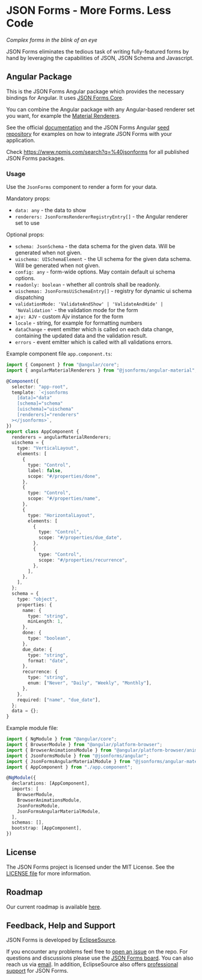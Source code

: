 # JSON Forms - More Forms. Less Code

*Complex forms in the blink of an eye*

JSON Forms eliminates the tedious task of writing fully-featured forms by hand by leveraging the capabilities of JSON, JSON Schema and Javascript.

## Angular Package

This is the JSON Forms Angular package which provides the necessary bindings for Angular. It uses [JSON Forms Core](https://github.com/eclipsesource/jsonforms/blob/master/packages/core).

You can combine the Angular package with any Angular-based renderer set you want, for example the [Material Renderers](https://github.com/eclipsesource/jsonforms/blob/master/packages/angular-material).

See the official [documentation](https://jsonforms.io/docs/integrations/angular) and the JSON Forms Angular [seed repository](https://github.com/eclipsesource/jsonforms-angular-seed) for examples on how to integrate JSON Forms with your application.

Check <https://www.npmjs.com/search?q=%40jsonforms> for all published JSON Forms packages.

### Usage

Use the `JsonForms` component to render a form for your data.

Mandatory props:

* `data: any` - the data to show
* `renderers: JsonFormsRendererRegistryEntry[]` - the Angular renderer set to use

Optional props:

* `schema: JsonSchema` - the data schema for the given data. Will be generated when not given.
* `uischema: UISchemaElement` - the UI schema for the given data schema. Will be generated when not given.
* `config: any` - form-wide options. May contain default ui schema options.
* `readonly: boolean` - whether all controls shall be readonly.
* `uischemas: JsonFormsUiSchemaEntry[]` - registry for dynamic ui schema dispatching
* `validationMode: 'ValidateAndShow' | 'ValidateAndHide' | 'NoValidation'` - the validation mode for the form
* `ajv: AJV` - custom Ajv instance for the form
* `locale` - string, for example for formatting numbers 
* `dataChange` - event emitter which is called on each data change, containing the updated data and the validation result.
* `errors` - event emitter which is called with all validations errors.

Example component file `app.component.ts`:

```ts
import { Component } from "@angular/core";
import { angularMaterialRenderers } from "@jsonforms/angular-material";

@Component({
  selector: "app-root",
  template: `<jsonforms
    [data]="data"
    [schema]="schema"
    [uischema]="uischema"
    [renderers]="renderers"
  ></jsonforms>`,
})
export class AppComponent {
  renderers = angularMaterialRenderers;
  uischema = {
    type: "VerticalLayout",
    elements: [
      {
        type: "Control",
        label: false,
        scope: "#/properties/done",
      },
      {
        type: "Control",
        scope: "#/properties/name",
      },
      {
        type: "HorizontalLayout",
        elements: [
          {
            type: "Control",
            scope: "#/properties/due_date",
          },
          {
            type: "Control",
            scope: "#/properties/recurrence",
          },
        ],
      },
    ],
  };
  schema = {
    type: "object",
    properties: {
      name: {
        type: "string",
        minLength: 1,
      },
      done: {
        type: "boolean",
      },
      due_date: {
        type: "string",
        format: "date",
      },
      recurrence: {
        type: "string",
        enum: ["Never", "Daily", "Weekly", "Monthly"],
      },
    },
    required: ["name", "due_date"],
  };
  data = {};
}
```

Example module file:

```ts
import { NgModule } from "@angular/core";
import { BrowserModule } from "@angular/platform-browser";
import { BrowserAnimationsModule } from "@angular/platform-browser/animations";
import { JsonFormsModule } from "@jsonforms/angular";
import { JsonFormsAngularMaterialModule } from "@jsonforms/angular-material";
import { AppComponent } from "./app.component";

@NgModule({
  declarations: [AppComponent],
  imports: [
    BrowserModule,
    BrowserAnimationsModule,
    JsonFormsModule,
    JsonFormsAngularMaterialModule,
  ],
  schemas: [],
  bootstrap: [AppComponent],
})

```

## License

The JSON Forms project is licensed under the MIT License. See the [LICENSE file](https://github.com/eclipsesource/jsonforms/blob/master/LICENSE) for more information.

## Roadmap

Our current roadmap is available [here](https://github.com/eclipsesource/jsonforms/blob/master/ROADMAP.md).

## Feedback, Help and Support

JSON Forms is developed by [EclipseSource](https://eclipsesource.com).

If you encounter any problems feel free to [open an issue](https://github.com/eclipsesource/jsonforms/issues/new/choose) on the repo.
For questions and discussions please use the [JSON Forms board](https://spectrum.chat/jsonforms).
You can also reach us via [email](mailto:jsonforms@eclipsesource.com?subject=JSON%20Forms).
In addition, EclipseSource also offers [professional support](https://jsonforms.io/support) for JSON Forms.
